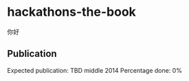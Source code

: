 hackathons-the-book
===================

你好

## Publication
Expected publication: TBD middle 2014
Percentage done: 0%
